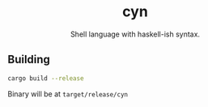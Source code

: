 <center>
<h1>cyn</h1>
Shell language with haskell-ish syntax.
</center>

## Building
```sh
cargo build --release
```
Binary will be at `target/release/cyn`
